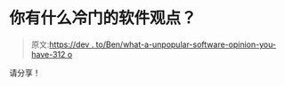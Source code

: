 # 你有什么冷门的软件观点？

> 原文:[https://dev . to/Ben/what-a-unpopular-software-opinion-you-have-312 o](https://dev.to/ben/whats-an-unpopular-software-opinion-you-have-312o)

请分享！
